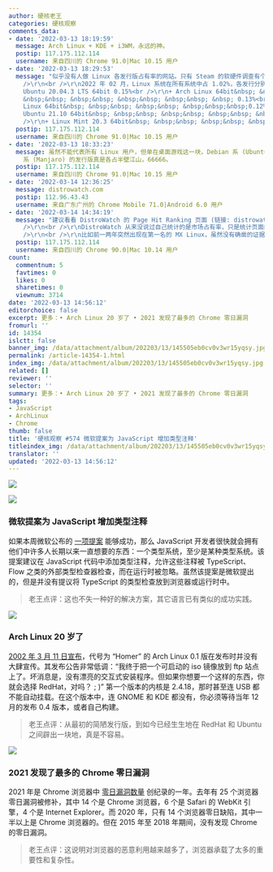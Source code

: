 ```yaml
---
author: 硬核老王
categories: 硬核观察
comments_data:
- date: '2022-03-13 18:19:59'
  message: Arch Linux + KDE + i3WM，永远的神。
  postip: 117.175.112.114
  username: 来自四川的 Chrome 91.0|Mac 10.15 用户
- date: '2022-03-13 18:29:53'
  message: "似乎没有人做 Linux 各发行版占有率的网站。只有 Steam 的软硬件调查有个简单的统计 (store.steampowered.com/hwsurvey)：<br
    />\r\n<br />\r\n2022 年 02 月，Linux 系统在所有系统中占 1.02%，各发行分别有：<br />\r\n<br />\r\n+
    Ubuntu 20.04.3 LTS 64bit 0.15%<br />\r\n+ Arch Linux 64bit&nbsp; &nbsp;&nbsp;
    &nbsp;&nbsp; &nbsp;&nbsp; &nbsp;&nbsp; &nbsp;&nbsp; &nbsp; 0.13%<br />\r\n+ Manjaro
    Linux 64bit&nbsp; &nbsp;&nbsp; &nbsp;&nbsp; &nbsp;&nbsp;&nbsp;0.12%<br />\r\n+
    Ubuntu 21.10 64bit&nbsp; &nbsp;&nbsp; &nbsp;&nbsp; &nbsp;&nbsp; &nbsp; 0.07%<br
    />\r\n+ Linux Mint 20.3 64bit&nbsp; &nbsp;&nbsp; &nbsp;&nbsp; &nbsp;0.06%"
  postip: 117.175.112.114
  username: 来自四川的 Chrome 91.0|Mac 10.15 用户
- date: '2022-03-13 18:33:23'
  message: 虽然不能代表所有 Linux 用户，但单在桌面游戏这一块，Debian 系 (Ubuntu、Linux Mint) 和 Arch Linux
    系 (Manjaro) 的发行版真是各占半壁江山，66666。
  postip: 117.175.112.114
  username: 来自四川的 Chrome 91.0|Mac 10.15 用户
- date: '2022-03-14 12:36:25'
  message: distrowatch.com
  postip: 112.96.43.43
  username: 来自广东广州的 Chrome Mobile 71.0|Android 6.0 用户
- date: '2022-03-14 14:34:19'
  message: "建议看看 DistroWatch 的 Page Hit Ranking 页面 (链接: distrowatch.com/dwres.php?resource=popularity)<br
    />\r\n<br />\r\nDistroWatch 从来没说过自己统计的是市场占有率，只是统计页面的点击次数，的确一定程度上能反应各发行版受欢迎程度，但也并不准确。<br
    />\r\n<br />\r\n比如前一两年突然出现在第一名的 MX Linux，虽然没有确凿的证据，但很大可能是刷上第一名的。这事国内也有讨论 (链接：zhihu.com/question/307873897)。"
  postip: 117.175.112.114
  username: 来自四川的 Chrome 90.0|Mac 10.14 用户
count:
  commentnum: 5
  favtimes: 0
  likes: 0
  sharetimes: 0
  viewnum: 3714
date: '2022-03-13 14:56:12'
editorchoice: false
excerpt: 更多：• Arch Linux 20 岁了 • 2021 发现了最多的 Chrome 零日漏洞
fromurl: ''
id: 14354
islctt: false
banner_img: /data/attachment/album/202203/13/145505eb0cv0v3wr15yqsy.jpg
permalink: /article-14354-1.html
index_img: /data/attachment/album/202203/13/145505eb0cv0v3wr15yqsy.jpg
related: []
reviewer: ''
selector: ''
summary: 更多：• Arch Linux 20 岁了 • 2021 发现了最多的 Chrome 零日漏洞
tags:
- JavaScript
- ArchLinux
- Chrome
thumb: false
title: '硬核观察 #574 微软提案为 JavaScript 增加类型注释'
titleindex_img: /data/attachment/album/202203/13/145505eb0cv0v3wr15yqsy.jpg
translator: ''
updated: '2022-03-13 14:56:12'
---
```


![](/data/attachment/album/202203/13/145505eb0cv0v3wr15yqsy.jpg)


![](/data/attachment/album/202203/13/145522vf970si7d6p963ff.jpg)


### 微软提案为 JavaScript 增加类型注释


如果本周微软公布的 [一项提案](https://devblogs.microsoft.com/typescript/a-proposal-for-type-syntax-in-javascript/) 能够成功，那么 JavaScript 开发者很快就会拥有他们中许多人长期以来一直想要的东西：一个类型系统，至少是某种类型系统。该提案建议在 JavaScript 代码中添加类型注释，允许这些注释被 TypeScript、Flow 之类的外部类型检查器检查，而在运行时被忽略。虽然该提案是微软提出的，但是并没有提议将 TypeScript 的类型检查放到浏览器或运行时中。



> 
> 老王点评：这也不失一种好的解决方案，其它语言已有类似的成功实践。
> 
> 
> 


![](/data/attachment/album/202203/13/145532hbtzvkttjt63crvz.jpg)


### Arch Linux 20 岁了


[2002 年 3 月 11 日宣布](https://www.neowin.net/news/btw-it039s-my-birthday---arch-linux-becomes-20-years-old-today/)，代号为 “Homer” 的 Arch Linux 0.1 版在发布时并没有大肆宣传。其发布公告非常低调：“我终于把一个可启动的 iso 镜像放到 ftp 站点上了。坏消息是，没有漂亮的交互式安装程序。但如果你想要一个这样的东西，你就会选择 RedHat，对吗？ ; )” 第一个版本的内核是 2.4.18，那时甚至连 USB 都不能自动挂载。在这个版本中，连 GNOME 和 KDE 都没有，你必须等待当年 12 月的发布 0.4 版本，或者自己构建。



> 
> 老王点评：从最初的简陋发行版，到如今已经生生地在 RedHat 和 Ubuntu 之间辟出一块地，真是不容易。
> 
> 
> 


![](/data/attachment/album/202203/13/145552m9t2irgf191xiius.jpg)


### 2021 发现了最多的 Chrome 零日漏洞


2021 年是 Chrome 浏览器中 [零日漏洞数量](https://www.zdnet.com/article/google-more-chrome-browser-zero-day-flaws-are-being-spotted-in-the-wild-thats-not-always-a-bad-thing/) 创纪录的一年。去年有 25 个浏览器零日漏洞被修补，其中 14 个是 Chrome 浏览器，6 个是 Safari 的 WebKit 引擎，4 个是 Internet Explorer。而 2020 年，只有 14 个浏览器零日缺陷，其中一半以上是 Chrome 浏览器的。但在 2015 年至 2018 年期间，没有发现 Chrome 的零日漏洞。



> 
> 老王点评：这说明对浏览器的恶意利用越来越多了，浏览器承载了太多的重要性和复杂性。
> 
> 
>